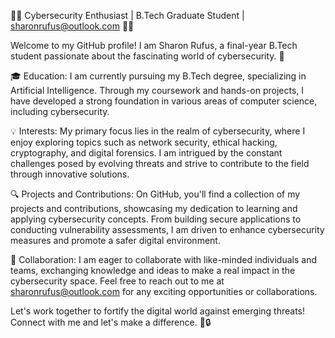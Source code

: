 👩‍💻 Cybersecurity Enthusiast | B.Tech Graduate Student | sharonrufus@outlook.com 👩‍💼

Welcome to my GitHub profile! I am Sharon Rufus, a final-year B.Tech student passionate about the fascinating world of cybersecurity. 🚀

🎓 Education:
I am currently pursuing my B.Tech degree, specializing in Artificial Intelligence. Through my coursework and hands-on projects, I have developed a strong foundation in various areas of computer science, including cybersecurity.

💡 Interests:
My primary focus lies in the realm of cybersecurity, where I enjoy exploring topics such as network security, ethical hacking, cryptography, and digital forensics. I am intrigued by the constant challenges posed by evolving threats and strive to contribute to the field through innovative solutions.

🔍 Projects and Contributions:
On GitHub, you'll find a collection of my projects and contributions, showcasing my dedication to learning and applying cybersecurity concepts. From building secure applications to conducting vulnerability assessments, I am driven to enhance cybersecurity measures and promote a safer digital environment.

🤝 Collaboration:
I am eager to collaborate with like-minded individuals and teams, exchanging knowledge and ideas to make a real impact in the cybersecurity space. Feel free to reach out to me at sharonrufus@outlook.com for any exciting opportunities or collaborations.

Let's work together to fortify the digital world against emerging threats! Connect with me and let's make a difference. 💪🔒
